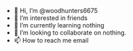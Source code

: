 - 👋 Hi, I’m @woodhunters6675
- 👀 I’m interested in friends
- 🌱 I’m currently learning nothing
- 💞️ I’m looking to collaborate on nothing.
- 📫 How to reach me email

<!---
woodhunters6675/woodhunters6675 is a ✨ special ✨ repository because its `README.md` (this file) appears on your GitHub profile.
You can click the Preview link to take a look at your changes.
--->
